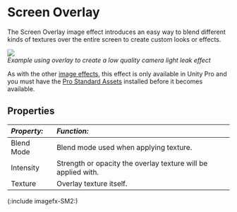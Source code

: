 Screen Overlay
==============


The <span class=keyword>Screen Overlay</span> image effect introduces an easy way to blend different kinds of textures over the entire screen to create custom looks or effects.


![](http://docwiki.hq.unity3d.com/uploads/Main/OverlayExample2.png)  
_Example using overlay to create a low quality camera <span class=component>light leak</span> effect_

As with the other [image effects](comp-ImageEffects.md), this effect is only available in Unity Pro and you must have the [Pro Standard Assets](HOWTO-InstallStandardAssets.md) installed before it becomes available.

Properties
----------



|**_Property:_** |**_Function:_** |
|:---|:---|
|<span class=component>Blend Mode</span> |Blend mode used when applying texture.|
|<span class=component>Intensity</span> |Strength or opacity the overlay texture will be applied with.|
|<span class=component>Texture</span> |Overlay texture itself.|

(:include imagefx-SM2:)
